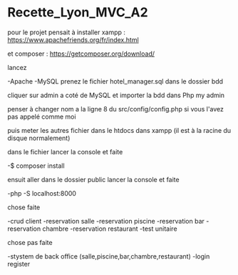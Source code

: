# Recette_Lyon_MVC_A2

pour le projet pensait à installer xampp : https://www.apachefriends.org/fr/index.html

et composer : https://getcomposer.org/download/

lancez

-Apache
-MySQL
prenez le fichier hotel_manager.sql dans le dossier bdd

cliquer sur admin a coté de MySQL et importer la bdd dans Php my admin

penser à changer nom a la ligne 8 du src/config/config.php si vous l'avez pas appelé comme moi

puis meter les autres fichier dans le htdocs dans xampp (il est à la racine du disque normalement)

dans le fichier lancer la console et faite

-$ composer install

ensuit aller dans le dossier public lancer la console et faite

-php -S localhost:8000

chose faite

-crud client
-reservation salle
-reservation piscine
-reservation bar
-reservation chambre
-reservation restaurant
-test unitaire

chose pas faite

-stystem de back office (salle,piscine,bar,chambre,restaurant)
-login register
